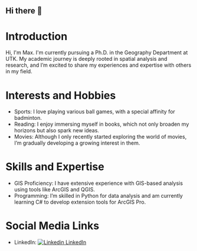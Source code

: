 ## Hi there 👋

# Introduction
Hi, I'm Max. I'm currently pursuing a Ph.D. in the Geography Department at UTK. My academic journey is deeply rooted in spatial analysis and research, and I’m excited to share my experiences and expertise with others in my field.

# Interests and Hobbies
- Sports: I love playing various ball games, with a special affinity for badminton.
- Reading: I enjoy immersing myself in books, which not only broaden my horizons but also spark new ideas.
- Movies: Although I only recently started exploring the world of movies, I’m gradually developing a growing interest in them.

# Skills and Expertise
- GIS Proficiency: I have extensive experience with GIS-based analysis using tools like ArcGIS and QGIS.
- Programming: I’m skilled in Python for data analysis and am currently learning C# to develop extension tools for ArcGIS Pro.

# Social Media Links
- LinkedIn: [![Linkedin](https://i.sstatic.net/gVE0j.png) LinkedIn]([https://www.linkedin.com/](https://www.linkedin.com/in/hsiang-chun-chen-528886202/))

<!--
**GGweelplay/GGweelplay** is a ✨ _special_ ✨ repository because its `README.md` (this file) appears on your GitHub profile.

Here are some ideas to get you started:

- 🔭 I’m currently working on ...
- 🌱 I’m currently learning ...
- 👯 I’m looking to collaborate on ...
- 🤔 I’m looking for help with ...
- 💬 Ask me about ...
- 📫 How to reach me: ...
- 😄 Pronouns: ...
- ⚡ Fun fact: ...
-->
